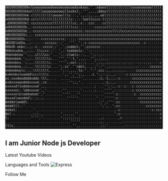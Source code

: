 ![Header](https://github.com/dmshh20/dmshh20/blob/main/assets/BliM.gif)

## I am Junior Node js Developer 

Latest Youtube Videos

Languages and Tools
![Express](https://img.shields.io/badge/NodeJs-blue)

Follow Me